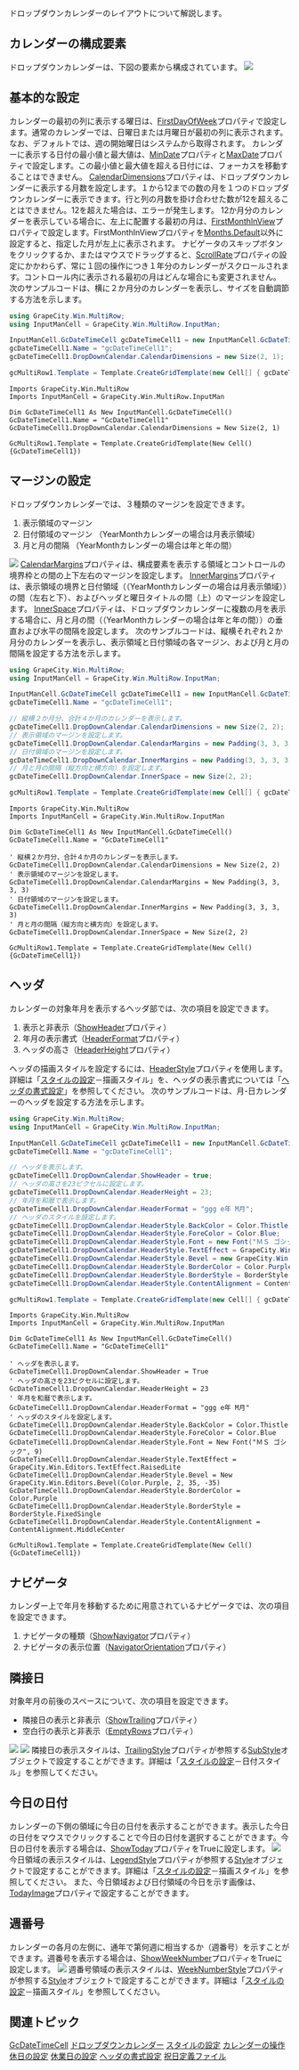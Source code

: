 ドロップダウンカレンダーのレイアウトについて解説します。

## カレンダーの構成要素

ドロップダウンカレンダーは、下図の要素から構成されています。
![](/DOCUMENT_SITE_LINK_PREFIX_HERE/document-site-files/images/f148c511-6e98-4b55-9904-150a375d5825/images/imimages/04gcdatetime/calendar_erea.png)

## 基本的な設定

カレンダーの最初の列に表示する曜日は、[FirstDayOfWeek](gcdocsite__documentlink?toc-item-id=323b3f79-76b2-4628-9a76-38eb8833071c)プロパティで設定します。通常のカレンダーでは、日曜日または月曜日が最初の列に表示されます。なお、デフォルトでは、週の開始曜日はシステムから取得されます。
カレンダーに表示する日付の最小値と最大値は、[MinDate](gcdocsite__documentlink?toc-item-id=323b3f79-76b2-4628-9a76-38eb8833071c)プロパティと[MaxDate](gcdocsite__documentlink?toc-item-id=323b3f79-76b2-4628-9a76-38eb8833071c)プロパティで設定します。この最小値と最大値を超える日付には、フォーカスを移動することはできません。
[CalendarDimensions](gcdocsite__documentlink?toc-item-id=323b3f79-76b2-4628-9a76-38eb8833071c)プロパティは、ドロップダウンカレンダーに表示する月数を設定します。１から12までの数の月を１つのドロップダウンカレンダーに表示できます。行と列の月数を掛け合わせた数が12を超えることはできません。12を超えた場合は、エラーが発生します。
12か月分のカレンダーを表示している場合に、左上に配置する最初の月は、[FirstMonthInView](gcdocsite__documentlink?toc-item-id=323b3f79-76b2-4628-9a76-38eb8833071c)プロパティで設定します。FirstMonthInViewプロパティを[Months.Default](gcdocsite__documentlink?toc-item-id=bff2531d-53f6-4e32-9787-2ea5120c7e60)以外に設定すると、指定した月が左上に表示されます。 ナビゲータのスキップボタンをクリックするか、またはマウスでドラッグすると、[ScrollRate](gcdocsite__documentlink?toc-item-id=323b3f79-76b2-4628-9a76-38eb8833071c)プロパティの設定にかかわらず、常に１回の操作につき１年分のカレンダーがスクロールされます。コントロール内に表示される最初の月はどんな場合にも変更されません。
次のサンプルコードは、横に２か月分のカレンダーを表示し、サイズを自動調節する方法を示します。

```csharp
using GrapeCity.Win.MultiRow;
using InputManCell = GrapeCity.Win.MultiRow.InputMan;

InputManCell.GcDateTimeCell gcDateTimeCell1 = new InputManCell.GcDateTimeCell();
gcDateTimeCell1.Name = "gcDateTimeCell1";
gcDateTimeCell1.DropDownCalendar.CalendarDimensions = new Size(2, 1);

gcMultiRow1.Template = Template.CreateGridTemplate(new Cell[] { gcDateTimeCell1 });
```

```vbnet
Imports GrapeCity.Win.MultiRow
Imports InputManCell = GrapeCity.Win.MultiRow.InputMan

Dim GcDateTimeCell1 As New InputManCell.GcDateTimeCell()
GcDateTimeCell1.Name = "GcDateTimeCell1"
GcDateTimeCell1.DropDownCalendar.CalendarDimensions = New Size(2, 1)

GcMultiRow1.Template = Template.CreateGridTemplate(New Cell() {GcDateTimeCell1})
```

## マージンの設定

ドロップダウンカレンダーでは、３種類のマージンを設定できます。

1. 表示領域のマージン
2. 日付領域のマージン （YearMonthカレンダーの場合は月表示領域）
3. 月と月の間隔 （YearMonthカレンダーの場合は年と年の間）

![](/DOCUMENT_SITE_LINK_PREFIX_HERE/document-site-files/images/f148c511-6e98-4b55-9904-150a375d5825/images/imimages/04gcdatetime/calendarmargins.png)
[CalendarMargins](gcdocsite__documentlink?toc-item-id=323b3f79-76b2-4628-9a76-38eb8833071c)プロパティは、構成要素を表示する領域とコントロールの境界枠との間の上下左右のマージンを設定します。
[InnerMargins](gcdocsite__documentlink?toc-item-id=323b3f79-76b2-4628-9a76-38eb8833071c)プロパティは、表示領域の境界と日付領域（（YearMonthカレンダーの場合は月表示領域））の間（左右と下）、およびヘッダと曜日タイトルの間（上）のマージンを設定します。
[InnerSpace](gcdocsite__documentlink?toc-item-id=323b3f79-76b2-4628-9a76-38eb8833071c)プロパティは、ドロップダウンカレンダーに複数の月を表示する場合に、月と月の間（（YearMonthカレンダーの場合は年と年の間））の垂直および水平の間隔を設定します。
次のサンプルコードは、縦横それぞれ２か月分のカレンダーを表示し、表示領域と日付領域の各マージン、および月と月の間隔を設定する方法を示します。

```csharp
using GrapeCity.Win.MultiRow;
using InputManCell = GrapeCity.Win.MultiRow.InputMan;

InputManCell.GcDateTimeCell gcDateTimeCell1 = new InputManCell.GcDateTimeCell();
gcDateTimeCell1.Name = "gcDateTimeCell1";

// 縦横２か月分、合計４か月のカレンダーを表示します。 
gcDateTimeCell1.DropDownCalendar.CalendarDimensions = new Size(2, 2);
// 表示領域のマージンを設定します。 
gcDateTimeCell1.DropDownCalendar.CalendarMargins = new Padding(3, 3, 3, 3);
// 日付領域のマージンを設定します。 
gcDateTimeCell1.DropDownCalendar.InnerMargins = new Padding(3, 3, 3, 3);
// 月と月の間隔（縦方向と横方向）を設定します。 
gcDateTimeCell1.DropDownCalendar.InnerSpace = new Size(2, 2);

gcMultiRow1.Template = Template.CreateGridTemplate(new Cell[] { gcDateTimeCell1 });
```

```vbnet
Imports GrapeCity.Win.MultiRow
Imports InputManCell = GrapeCity.Win.MultiRow.InputMan

Dim GcDateTimeCell1 As New InputManCell.GcDateTimeCell()
GcDateTimeCell1.Name = "GcDateTimeCell1"

' 縦横２か月分、合計４か月のカレンダーを表示します。 
GcDateTimeCell1.DropDownCalendar.CalendarDimensions = New Size(2, 2)
' 表示領域のマージンを設定します。  
GcDateTimeCell1.DropDownCalendar.CalendarMargins = New Padding(3, 3, 3, 3)
' 日付領域のマージンを設定します。  
GcDateTimeCell1.DropDownCalendar.InnerMargins = New Padding(3, 3, 3, 3)
' 月と月の間隔（縦方向と横方向）を設定します。  
GcDateTimeCell1.DropDownCalendar.InnerSpace = New Size(2, 2)

GcMultiRow1.Template = Template.CreateGridTemplate(New Cell() {GcDateTimeCell1})
```

## ヘッダ

カレンダーの対象年月を表示するヘッダ部では、次の項目を設定できます。

1. 表示と非表示（[ShowHeader](gcdocsite__documentlink?toc-item-id=323b3f79-76b2-4628-9a76-38eb8833071c)プロパティ）
2. 年月の表示書式（[HeaderFormat](gcdocsite__documentlink?toc-item-id=323b3f79-76b2-4628-9a76-38eb8833071c)プロパティ）
3. ヘッダの高さ（[HeaderHeight](gcdocsite__documentlink?toc-item-id=323b3f79-76b2-4628-9a76-38eb8833071c)プロパティ）

ヘッダの描画スタイルを設定するには、[HeaderStyle](gcdocsite__documentlink?toc-item-id=323b3f79-76b2-4628-9a76-38eb8833071c)プロパティを使用します。詳細は「[スタイルの設定](gcdocsite__documentlink?toc-item-id=4C5FEE2D-64BE-437D-BC4F-18A2917D7F6B)－描画スタイル」を、ヘッダの表示書式については「[ヘッダの書式設定](gcdocsite__documentlink?toc-item-id=4394a7f2-0d1c-4787-bfc9-217dd21811e2)」を参照してください。
次のサンプルコードは、月-日カレンダーのヘッダを設定する方法を示します。

```csharp
using GrapeCity.Win.MultiRow;
using InputManCell = GrapeCity.Win.MultiRow.InputMan;

InputManCell.GcDateTimeCell gcDateTimeCell1 = new InputManCell.GcDateTimeCell();
gcDateTimeCell1.Name = "gcDateTimeCell1";

// ヘッダを表示します。 
gcDateTimeCell1.DropDownCalendar.ShowHeader = true;
// ヘッダの高さを23ピクセルに設定します。 
gcDateTimeCell1.DropDownCalendar.HeaderHeight = 23;
// 年月を和暦で表示します。 
gcDateTimeCell1.DropDownCalendar.HeaderFormat = "ggg e年 M月";
// ヘッダのスタイルを設定します。 
gcDateTimeCell1.DropDownCalendar.HeaderStyle.BackColor = Color.Thistle;
gcDateTimeCell1.DropDownCalendar.HeaderStyle.ForeColor = Color.Blue;
gcDateTimeCell1.DropDownCalendar.HeaderStyle.Font = new Font("ＭＳ ゴシック", 9);
gcDateTimeCell1.DropDownCalendar.HeaderStyle.TextEffect = GrapeCity.Win.Editors.TextEffect.RaisedLite;
gcDateTimeCell1.DropDownCalendar.HeaderStyle.Bevel = new GrapeCity.Win.Editors.Bevel(Color.Purple, 2, 35, -35);
gcDateTimeCell1.DropDownCalendar.HeaderStyle.BorderColor = Color.Purple;
gcDateTimeCell1.DropDownCalendar.HeaderStyle.BorderStyle = BorderStyle.FixedSingle;
gcDateTimeCell1.DropDownCalendar.HeaderStyle.ContentAlignment = ContentAlignment.MiddleCenter;

gcMultiRow1.Template = Template.CreateGridTemplate(new Cell[] { gcDateTimeCell1 });
```

```vbnet
Imports GrapeCity.Win.MultiRow
Imports InputManCell = GrapeCity.Win.MultiRow.InputMan

Dim GcDateTimeCell1 As New InputManCell.GcDateTimeCell()
GcDateTimeCell1.Name = "GcDateTimeCell1"

' ヘッダを表示します。 
GcDateTimeCell1.DropDownCalendar.ShowHeader = True
' ヘッダの高さを23ピクセルに設定します。 
GcDateTimeCell1.DropDownCalendar.HeaderHeight = 23
' 年月を和暦で表示します。 
GcDateTimeCell1.DropDownCalendar.HeaderFormat = "ggg e年 M月"
' ヘッダのスタイルを設定します。 
GcDateTimeCell1.DropDownCalendar.HeaderStyle.BackColor = Color.Thistle
GcDateTimeCell1.DropDownCalendar.HeaderStyle.ForeColor = Color.Blue
GcDateTimeCell1.DropDownCalendar.HeaderStyle.Font = New Font("ＭＳ ゴシック", 9)
GcDateTimeCell1.DropDownCalendar.HeaderStyle.TextEffect = GrapeCity.Win.Editors.TextEffect.RaisedLite
GcDateTimeCell1.DropDownCalendar.HeaderStyle.Bevel = New GrapeCity.Win.Editors.Bevel(Color.Purple, 2, 35, -35)
GcDateTimeCell1.DropDownCalendar.HeaderStyle.BorderColor = Color.Purple
GcDateTimeCell1.DropDownCalendar.HeaderStyle.BorderStyle = BorderStyle.FixedSingle
GcDateTimeCell1.DropDownCalendar.HeaderStyle.ContentAlignment = ContentAlignment.MiddleCenter

GcMultiRow1.Template = Template.CreateGridTemplate(New Cell() {GcDateTimeCell1})
```

## ナビゲータ

カレンダー上で年月を移動するために用意されているナビゲータでは、次の項目を設定できます。

1. ナビゲータの種類（[ShowNavigator](gcdocsite__documentlink?toc-item-id=323b3f79-76b2-4628-9a76-38eb8833071c)プロパティ）
2. ナビゲータの表示位置（[NavigatorOrientation](gcdocsite__documentlink?toc-item-id=323b3f79-76b2-4628-9a76-38eb8833071c)プロパティ）

## 隣接日

対象年月の前後のスペースについて、次の項目を設定できます。

* 隣接日の表示と非表示（[ShowTrailing](gcdocsite__documentlink?toc-item-id=323b3f79-76b2-4628-9a76-38eb8833071c)プロパティ）
* 空白行の表示と非表示（[EmptyRows](gcdocsite__documentlink?toc-item-id=323b3f79-76b2-4628-9a76-38eb8833071c)プロパティ）

![](/DOCUMENT_SITE_LINK_PREFIX_HERE/document-site-files/images/f148c511-6e98-4b55-9904-150a375d5825/images/imimages/04gcdatetime/showtrailing.png)
![](/DOCUMENT_SITE_LINK_PREFIX_HERE/document-site-files/images/f148c511-6e98-4b55-9904-150a375d5825/images/imimages/04gcdatetime/emptyrows.png)
隣接日の表示スタイルは、[TrailingStyle](gcdocsite__documentlink?toc-item-id=323b3f79-76b2-4628-9a76-38eb8833071c)プロパティが参照する[SubStyle](gcdocsite__documentlink?toc-item-id=38466229-9ce8-4ca6-8b8e-eb4df5acc5ad)オブジェクトで設定することができます。詳細は「[スタイルの設定](gcdocsite__documentlink?toc-item-id=4c5fee2d-64be-437d-bc4f-18a2917d7f6b)－日付スタイル」を参照してください。

## 今日の日付

カレンダーの下側の領域に今日の日付を表示することができます。表示した今日の日付をマウスでクリックすることで今日の日付を選択することができます。今日の日付を表示する場合は、[ShowToday](gcdocsite__documentlink?toc-item-id=323b3f79-76b2-4628-9a76-38eb8833071c)プロパティをTrueに設定します。
![](/DOCUMENT_SITE_LINK_PREFIX_HERE/document-site-files/images/f148c511-6e98-4b55-9904-150a375d5825/images/imimages/04gcdatetime/calendar_todaymark.png)
今日領域の表示スタイルは、[LegendStyle](gcdocsite__documentlink?toc-item-id=323b3f79-76b2-4628-9a76-38eb8833071c)プロパティが参照する[Style](gcdocsite__documentlink?toc-item-id=25d24b17-7419-4a0d-8573-0ecde939b971)オブジェクトで設定することができます。詳細は「[スタイルの設定](gcdocsite__documentlink?toc-item-id=4C5FEE2D-64BE-437D-BC4F-18A2917D7F6B)－描画スタイル」を参照してください。
また、今日領域および日付領域の今日を示す画像は、[TodayImage](gcdocsite__documentlink?toc-item-id=323b3f79-76b2-4628-9a76-38eb8833071c)プロパティで設定することができます。

## 週番号

カレンダーの各月の左側に、通年で第何週に相当するか（週番号）を示すことができます。週番号を表示する場合は、[ShowWeekNumber](gcdocsite__documentlink?toc-item-id=323b3f79-76b2-4628-9a76-38eb8833071c)プロパティをTrueに設定します。
![](/DOCUMENT_SITE_LINK_PREFIX_HERE/document-site-files/images/f148c511-6e98-4b55-9904-150a375d5825/images/imimages/04gcdatetime/weeknumber.png)
週番号領域の表示スタイルは、[WeekNumberStyle](gcdocsite__documentlink?toc-item-id=323b3f79-76b2-4628-9a76-38eb8833071c)プロパティが参照する[Style](gcdocsite__documentlink?toc-item-id=25d24b17-7419-4a0d-8573-0ecde939b971)オブジェクトで設定することができます。詳細は「[スタイルの設定](gcdocsite__documentlink?toc-item-id=4c5fee2d-64be-437d-bc4f-18a2917d7f6b)－描画スタイル」を参照してください。

## 関連トピック

[GcDateTimeCell](gcdocsite__documentlink?toc-item-id=b80001db-fab9-48f7-baab-a639554c60a2)
[ドロップダウンカレンダー](gcdocsite__documentlink?toc-item-id=636ed515-d9bd-4cd4-95e1-a248269ffe78)
[スタイルの設定](gcdocsite__documentlink?toc-item-id=4c5fee2d-64be-437d-bc4f-18a2917d7f6b)
[カレンダーの操作](gcdocsite__documentlink?toc-item-id=7e8d1ddd-87e5-4962-b603-454317a10781)
[休日の設定](gcdocsite__documentlink?toc-item-id=979bc13b-9d8a-4852-adba-df726a52f186)
[休業日の設定](gcdocsite__documentlink?toc-item-id=023bbf34-13c0-4d73-a5b1-2fa5ca38e1b2)
[ヘッダの書式設定](gcdocsite__documentlink?toc-item-id=4394a7f2-0d1c-4787-bfc9-217dd21811e2)
[祝日定義ファイル](gcdocsite__documentlink?toc-item-id=076366ab-8236-4f4e-954b-9ee586810bce)
